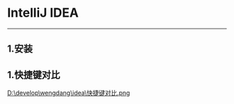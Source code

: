 # IntelliJ IDEA  #

----------

## 1.安装 ##


##  1.快捷键对比 ###
[D:\develop\wengdang\idea\快捷键对比.png](D:\develop\wengdang\idea\快捷键对比.png)

###  ###